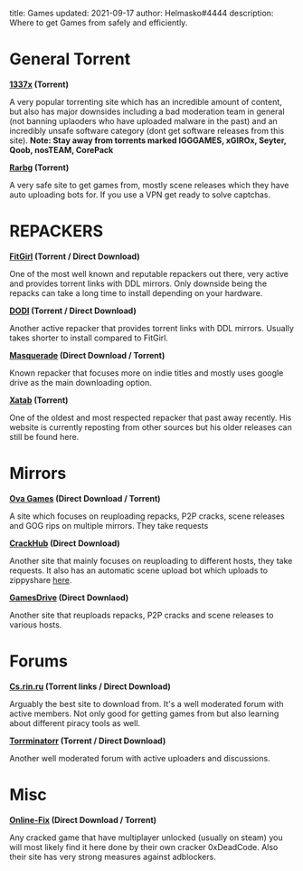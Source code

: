 title: Games
updated: 2021-09-17
author: Helmasko#4444
description: Where to get Games from safely and efficiently.

# General Torrent

**[1337x](https://1337x.to) (**Torrent**)**

A very popular torrenting site which has an incredible amount of content, but also has major downsides including a bad moderation team in general (not banning uplaoders who have uploaded malware in the past) and an incredibly unsafe software category (dont get software releases from this site). **Note: Stay away from torrents marked IGGGAMES, xGIROx, Seyter, Qoob, nosTEAM, CorePack**

**[Rarbg](https://rarbg.to) (**Torrent**)**

A very safe site to get games from, mostly scene releases which they have auto uploading bots for. If you use a VPN get ready to solve captchas.

# REPACKERS

**[FitGirl](https://fitgirl-repacks.site) (**Torrent / Direct Download**)**

One of the most well known and reputable repackers out there, very active and provides torrent links with DDL mirrors. Only downside being the repacks can take a long time to install depending on your hardware.

**[DODI](https://dodi-repacks.site) (**Torrent / Direct Download**)**

Another active repacker that provides torrent links with DDL mirrors. Usually takes shorter to install compared to FitGirl.

**[Masquerade](https://masquerade.site) (**Direct Download / Torrent**)**

Known repacker that focuses more on indie titles and mostly uses google drive as the main downloading option.

**[Xatab](https://xatab-repack.com) (**Torrent**)**

One of the oldest and most respected repacker that past away recently. His website is currently reposting from other sources but his older releases can still be found here.

# Mirrors

**[Ova Games](https://ovagames.com) (**Direct Download / Torrent**)**

A site which focuses on reuploading repacks, P2P cracks, scene releases and GOG rips on multiple mirrors. They take requests

**[CrackHub](https://crackhub.site) (**Direct Download**)**

Another site that mainly focuses on reuploading to different hosts, they take requests. It also has an automatic scene upload bot which uploads to zippyshare [here](https://scene.crackhub.site).

**[GamesDrive](https://gamesdrive.net) (**Direct Downlaod**)**

Another site that reuploads repacks, P2P cracks and scene releases to various hosts.

# Forums

**[Cs.rin.ru](https://cs.rin.ru/forum) (**Torrent links / Direct Download**)**

Arguably the best site to download from. It's a well moderated forum with active members. Not only good for getting games from but also learning about different piracy tools as well.

**[Torrminatorr](https://forum.torrminatorr.com) (**Torrent / Direct Download**)**

Another well moderated forum with active uploaders and discussions.

# Misc

**[Online-Fix](https://online-fix.me) (**Direct Download / Torrent**)**

Any cracked game that have multiplayer unlocked (usually on steam) you will most likely find it here done by their own cracker 0xDeadCode. Also their site has very strong measures against adblockers.
